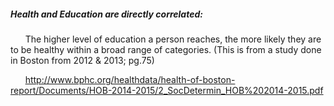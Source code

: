 ##### Health and Education are directly correlated:
&nbsp;&nbsp;&nbsp;&nbsp;&nbsp; The higher level of education a person reaches, the more likely they are to be healthy within a broad range of categories. (This is from a study done in Boston from 2012 & 2013; pg.75)

&nbsp;&nbsp;&nbsp;&nbsp;&nbsp; http://www.bphc.org/healthdata/health-of-boston-report/Documents/HOB-2014-2015/2_SocDetermin_HOB%202014-2015.pdf
